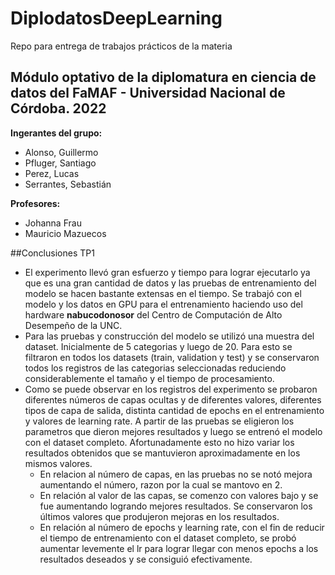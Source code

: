 # DiplodatosDeepLearning
Repo para entrega de trabajos prácticos de la materia

## Módulo optativo de la diplomatura en ciencia de datos del FaMAF - Universidad Nacional de Córdoba. 2022

**Ingerantes del grupo:**
- Alonso, Guillermo 
- Pfluger, Santiago
- Perez, Lucas
- Serrantes, Sebastián

**Profesores:** 
- Johanna Frau 
- Mauricio Mazuecos

##Conclusiones TP1

- El experimento llevó gran esfuerzo y tiempo para lograr ejecutarlo ya que es una gran cantidad de datos y las pruebas de entrenamiento del modelo se hacen bastante extensas en el tiempo. Se trabajó con el modelo y los datos en GPU para el entrenamiento haciendo uso del hardware **nabucodonosor** del Centro de Computación de Alto Desempeño de la UNC. 
- Para las pruebas y construcción del modelo se utilizó una muestra del dataset. Inicialmente de 5 categorias y luego de 20. Para esto se filtraron en todos los datasets (train, validation y test) y se conservaron todos los registros de las categorias seleccionadas reduciendo considerablemente el tamaño y el tiempo de procesamiento.
- Como se puede observar en los registros del experimento se probaron diferentes números de capas ocultas y de diferentes valores, diferentes tipos de capa de salida, distinta cantidad de epochs en el entrenamiento y valores de learning rate. A partir de las pruebas se eligieron los parametros que dieron mejores resultados y luego se entrenó el modelo con el dataset completo. Afortunadamente esto no hizo variar los resultados obtenidos que se mantuvieron aproximadamente en los mismos valores.
    - En relacion al número de capas, en las pruebas no se notó mejora aumentando el número, razon por la cual se mantovo en 2.
    - En relación al valor de las capas, se comenzo con valores bajo y se fue aumentando logrando mejores resultados. Se conservaron los últimos valores que produjeron mejoras en los resultados.
    - En relación al número de epochs y learning rate, con el fin de reducir el tiempo de entrenamiento con el dataset completo, se probó aumentar levemente el lr para lograr llegar con menos epochs a los resultados deseados y se consiguió efectivamente.
